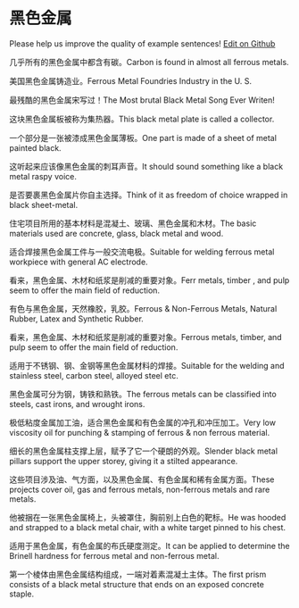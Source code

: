 # 黑色金属

Please help us improve the quality of example sentences! [Edit on Github](https://github.com/jiyushe/jiyu-example-sentence-source/blob/main/chinese/heisejinshu.md)

<p><span class="chinese">几乎所有的黑色金属中都含有碳。</span><span class="english">Carbon is found in almost all ferrous metals.</span></p>

<p><span class="chinese">美国黑色金属铸造业。</span><span class="english">Ferrous Metal Foundries Industry in the U. S.</span></p>

<p><span class="chinese">最残酷的黑色金属宋写过！</span><span class="english">The Most brutal Black Metal Song Ever Writen!</span></p>

<p><span class="chinese">这块黑色金属板被称为集热器。</span><span class="english">This black metal plate is called a collector.</span></p>

<p><span class="chinese">一个部分是一张被漆成黑色金属薄板。</span><span class="english">One part is made of a sheet of metal painted black.</span></p>

<p><span class="chinese">这听起来应该像黑色金属的刺耳声音。</span><span class="english">It should sound something like a black metal raspy voice.</span></p>

<p><span class="chinese">是否要裹黑色金属片你自主选择。</span><span class="english">Think of it as freedom of choice wrapped in black sheet-metal.</span></p>

<p><span class="chinese">住宅项目所用的基本材料是混凝土、玻璃、黑色金属和木材。</span><span class="english">The basic materials used are concrete, glass, black metal and wood.</span></p>

<p><span class="chinese">适合焊接黑色金属工件与一般交流电极。</span><span class="english">Suitable for welding ferrous metal workpiece with general AC electrode.</span></p>

<p><span class="chinese">看来，黑色金属、木材和纸浆是削减的重要对象。</span><span class="english">Ferr metals, timber , and pulp seem to offer the main field of reduction.</span></p>

<p><span class="chinese">有色与黑色金属，天然橡胶，乳胶。</span><span class="english">Ferrous & Non-Ferrous Metals, Natural Rubber, Latex and Synthetic Rubber.</span></p>

<p><span class="chinese">看来，黑色金属、木材和纸浆是削减的重要对象。</span><span class="english">Ferrous metals, timber, and pulp seem to offer the main field of reduction.</span></p>

<p><span class="chinese">适用于不锈钢、钢、金钢等黑色金属材料的焊接。</span><span class="english">Suitable for the welding and stainless steel, carbon steel, alloyed steel etc.</span></p>

<p><span class="chinese">黑色金属可分为钢，铸铁和熟铁。</span><span class="english">The ferrous metals can be classified into steels, cast irons, and wrought irons.</span></p>

<p><span class="chinese">极低粘度金属加工油，适合黑色金属和有色金属的冲孔和冲压加工。</span><span class="english">Very low viscosity oil for punching & stamping of ferrous & non ferrous material.</span></p>

<p><span class="chinese">细长的黑色金属柱支撑上层，赋予了它一个硬朗的外观。</span><span class="english">Slender black metal pillars support the upper storey, giving it a stilted appearance.</span></p>

<p><span class="chinese">这些项目涉及油、气方面，以及黑色金属、有色金属和稀有金属方面。</span><span class="english">These projects cover oil, gas and ferrous metals, non-ferrous metals and rare metals.</span></p>

<p><span class="chinese">他被捆在一张黑色金属椅上，头被罩住，胸前别上白色的靶标。</span><span class="english">He was hooded and strapped to a black metal chair, with a white target pinned to his chest.</span></p>

<p><span class="chinese">适用于黑色金属，有色金属的布氏硬度测定。</span><span class="english">It can be applied to determine the Brinell hardness for ferrous metal and non-ferrous metal.</span></p>

<p><span class="chinese">第一个棱体由黑色金属结构组成，一端对着素混凝土主体。</span><span class="english">The first prism consists of a black metal structure that ends on an exposed concrete staple.</span></p>

